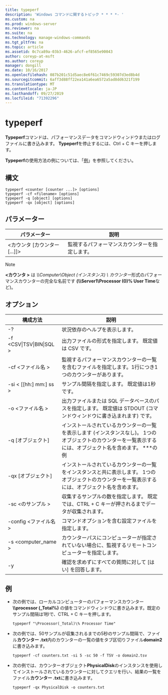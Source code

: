 ```yaml
---
title: typeperf
description: 'Windows コマンドに関するトピック * * * *- '
ms.custom: na
ms.prod: windows-server
ms.reviewer: na
ms.suite: na
ms.technology: manage-windows-commands
ms.tgt_pltfrm: na
ms.topic: article
ms.assetid: 0c7ca89a-03b3-4626-afcf-ef8565e90043
author: coreyp-at-msft
ms.author: coreyp
manager: dongill
ms.date: 10/16/2017
ms.openlocfilehash: 087b201c51d5aec8e6f61c7469c59307d3ed8b4d
ms.sourcegitcommit: 6aff3d88ff22ea141a6ea6572a5ad8dd6321f199
ms.translationtype: MT
ms.contentlocale: ja-JP
ms.lasthandoff: 09/27/2019
ms.locfileid: "71392296"
---
```

# <a name="typeperf"></a>typeperf



**Typeperf**コマンドは、パフォーマンスデータをコマンドウィンドウまたはログファイルに書き込みます。 **Typeperf**を停止するには、Ctrl + C キーを押します。

**Typeperf**の使用方法の例については、「[例](#BKMK_EXAMPLES)」を参照してください。

## <a name="syntax"></a>構文

```
typeperf <counter [counter ...]> [options]
typeperf -cf <filename> [options]
typeperf -q [object] [options]
typeperf -qx [object] [options]
```

## <a name="parameters"></a>パラメーター

|パラメーター|説明|
|---------|-----------|
|\<カウンタ [カウンター [...]]>|監視するパフォーマンスカウンターを指定します。|

> [!NOTE]
> **\<カウンタ >** は *\\\\Computer\Object (インスタンス) \ カウンター*形式のパフォーマンスカウンターの完全な名前です **(\\\\Server1\Processor (0)\% User Time**など)。

## <a name="options"></a>オプション

|                   構成方法                   |                                                         説明                                                          |
|--------------------------------------------|------------------------------------------------------------------------------------------------------------------------------|
|                     -?                     |                                               状況依存のヘルプを表示します。                                               |
| -f \<CSV&verbar;TSV&verbar;BIN&verbar;SQL > |                                    出力ファイルの形式を指定します。 既定値は CSV です。                                     |
|              -cf \<ファイル名 >               |              監視するパフォーマンスカウンターの一覧を含むファイルを指定します。1行につき1つのカウンターがあります。               |
|             -si < [[hh:] mm:] ss >             |                                  サンプル間隔を指定します。 既定値は1秒です。                                   |
|               -o \<ファイル名 >               |     出力ファイルまたは SQL データベースのパスを指定します。 既定値は STDOUT (コマンドウィンドウに書き込まれます) です。      |
|                -q [オブジェクト]                 | インストールされているカウンターの一覧を表示します (インスタンスなし)。 1つのオブジェクトのカウンターを一覧表示するには、オブジェクト名を含めます。 \*\*\*の例 |
|                -qx [オブジェクト]                |        インストールされているカウンターの一覧をインスタンスと共に表示します。 1つのオブジェクトのカウンターを一覧表示するには、オブジェクト名を含めます。        |
|               -sc \<のサンプル >               |             収集するサンプルの数を指定します。 既定では、CTRL + C キーが押されるまでデータが収集されます。              |
|            -config \<ファイル名 >             |                                    コマンドオプションを含む設定ファイルを指定します。                                     |
|            -s \<computer_name >             |                   カウンターパスにコンピューターが指定されていない場合に、監視するリモートコンピューターを指定します。                    |
|                     -y                     |                                        確認を求めずにすべての質問に対して [はい] を回答します。                                        |

## <a name="BKMK_EXAMPLES"></a>例

- 次の例では、ローカルコンピューターのパフォーマンスカウンター **\\\\processor (_Total\%)** の値をコマンドウィンドウに書き込みます。既定のサンプル間隔は1秒で、CTRL + C キーを押します。  
  ```
  typeperf "\Processor(_Total)\% Processor Time"
  ```  
- 次の例では、50サンプルが収集されるまでの5秒のサンプル間隔で、ファイル**カウンター .txt**内のカウンターの一覧の値をタブ区切りファイル**domain2**に書き込みます。  
  ```
  typeperf -cf counters.txt -si 5 -sc 50 -f TSV -o domain2.tsv
  ```  
- 次の例では、カウンターオブジェクト**PhysicalDisk**のインスタンスを使用してインストールされているカウンターに対してクエリを行い、結果の一覧をファイル**カウンター .txt**に書き込みます。  
  ```
  typeperf -qx PhysicalDisk -o counters.txt
  ```
